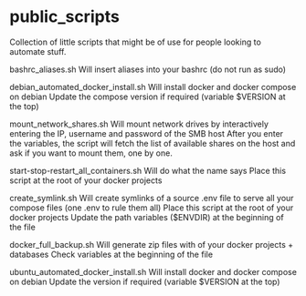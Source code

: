 # public_scripts

Collection of little scripts that might be of use for people looking to automate stuff.

bashrc_aliases.sh
    Will insert aliases into your bashrc (do not run as sudo)

debian_automated_docker_install.sh 
    Will install docker and docker compose on debian
    Update the compose version if required (variable $VERSION at the top)

mount_network_shares.sh
    Will mount network drives by interactively entering the IP, username and password of the SMB host
    After you enter the variables, the script will fetch the list of available shares on the host and ask if you want to mount them, one by one.

start-stop-restart_all_containers.sh
    Will do what the name says
    Place this script at the root of your docker projects

create_symlink.sh
    Will create symlinks of a source .env file to serve all your compose files (one .env to rule them all)
    Place this script at the root of your docker projects
    Update the path variables ($ENVDIR) at the beginning of the file

docker_full_backup.sh
    Will generate zip files with of your docker projects + databases
    Check variables at the beginning of the file

ubuntu_automated_docker_install.sh
    Will install docker and docker compose on debian
    Update the version if required (variable $VERSION at the top)
